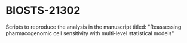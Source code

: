 # BIOSTS-21302
Scripts to reproduce the analysis in the manuscript titled:
"Reassessing pharmacogenomic cell sensitivity with multi-level statistical models"